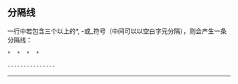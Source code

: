 
## 分隔线
一行中若包含三个以上的*, -或_符号（中间可以以空白字元分隔），则会产生一条分隔线：
```markdown
*  *  *  *

---------------
```
----------
